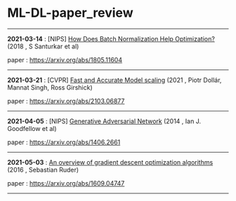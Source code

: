 # ML-DL-paper_review

---

 **2021-03-14** : [NIPS] [How Does Batch Normalization Help Optimization?](http://server.rcv.sejong.ac.kr:8080/2021/03/14/nips-2018-how-does-batch-normalization-help-optimization/) (2018 , S Santurkar et al)
 
 paper : https://arxiv.org/abs/1805.11604
 
 ---
 
**2021-03-21** : [CVPR] [Fast and Accurate Model scaling](http://server.rcv.sejong.ac.kr:8080/2021/03/21/cvpr-2021-fast-and-accurate-model-scaling/) (2021 , Piotr Dollár, Mannat Singh, Ross Girshick)
 
 paper : https://arxiv.org/abs/2103.06877
 
 ---

**2021-04-05** : [NIPS] [Generative Adversarial Network](http://server.rcv.sejong.ac.kr:8080/2021/04/03/nips-generative-adversarial-network-2014-ian-j-goodfellow-et-al/) (2014 , Ian J. Goodfellow et al)
 
 paper : https://arxiv.org/abs/1406.2661
 
 ---
 
 **2021-05-03** : [An overview of gradient descent optimization algorithms]() (2016 , Sebastian Ruder)
 
 paper : https://arxiv.org/abs/1609.04747
 
 ---
